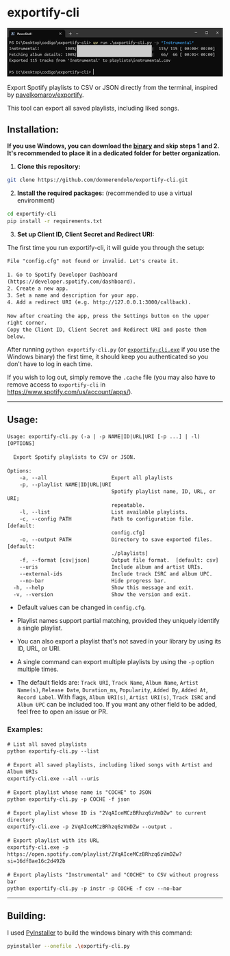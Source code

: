 # exportify-cli
![exportify-cli](image.png)

Export Spotify playlists to CSV or JSON directly from the terminal, inspired by [pavelkomarov/exportify](https://github.com/pavelkomarov/exportify).

This tool can export all saved playlists, including liked songs.

## Installation:
**If you use Windows, you can download the [binary](https://github.com/donmerendolo/exportify-cli/releases/latest/download/exportify-cli.exe) and skip steps 1 and 2. It's recommended to place it in a dedicated folder for better organization.**
1. **Clone this repository:**
```bash
git clone https://github.com/donmerendolo/exportify-cli.git
```

2. **Install the required packages:**
(recommended to use a virtual environment)
```bash
cd exportify-cli
pip install -r requirements.txt
```

3. **Set up Client ID, Client Secret and Redirect URI:**

The first time you run exportify-cli, it will guide you through the setup:
```
File "config.cfg" not found or invalid. Let's create it.

1. Go to Spotify Developer Dashboard (https://developer.spotify.com/dashboard).
2. Create a new app.
3. Set a name and description for your app.
4. Add a redirect URI (e.g. http://127.0.0.1:3000/callback).

Now after creating the app, press the Settings button on the upper right corner.
Copy the Client ID, Client Secret and Redirect URI and paste them below.
```

After running `python exportify-cli.py` (or [`exportify-cli.exe`](https://github.com/donmerendolo/exportify-cli/releases/latest/download/exportify-cli.exe) if you use the Windows binary) the first time, it should keep you authenticated so you don't have to log in each time.

If you wish to log out, simply remove the `.cache` file (you may also have to remove access to `exportify-cli` in https://www.spotify.com/us/account/apps/).

---

## Usage:
```
Usage: exportify-cli.py (-a | -p NAME|ID|URL|URI [-p ...] | -l) [OPTIONS]

  Export Spotify playlists to CSV or JSON.

Options:
    -a, --all                     Export all playlists
    -p, --playlist NAME|ID|URL|URI
                                  Spotify playlist name, ID, URL, or URI;
                                  repeatable.
    -l, --list                    List available playlists.
    -c, --config PATH             Path to configuration file.  [default:
                                  config.cfg]
    -o, --output PATH             Directory to save exported files.  [default:
                                  ./playlists]
    -f, --format [csv|json]       Output file format.  [default: csv]
    --uris                        Include album and artist URIs.
    --external-ids                Include track ISRC and album UPC.
    --no-bar                      Hide progress bar.
  -h, --help                      Show this message and exit.
  -v, --version                   Show the version and exit.
```

- Default values can be changed in `config.cfg`.

- Playlist names support partial matching, provided they uniquely identify a single playlist.

- You can also export a playlist that's not saved in your library by using its ID, URL, or URI.

- A single command can export multiple playlists by using the `-p` option multiple times.

- The default fields are: `Track URI`, `Track Name`, `Album Name`, `Artist Name(s)`, `Release Date`, `Duration_ms`, `Popularity`, `Added By`, `Added At`, `Record Label`. With flags, `Album URI(s)`, `Artist URI(s)`, `Track ISRC` and `Album UPC` can be included too. If you want any other field to be added, feel free to open an issue or PR.

### Examples:
```
# List all saved playlists
python exportify-cli.py --list

# Export all saved playlists, including liked songs with Artist and Album URIs
exportify-cli.exe --all --uris

# Export playlist whose name is "COCHE" to JSON
python exportify-cli.py -p COCHE -f json

# Export playlist whose ID is "2VqAIceMCzBRhzq6zVmDZw" to current directory
exportify-cli.exe -p 2VqAIceMCzBRhzq6zVmDZw --output .

# Export playlist with its URL
exportify-cli.exe -p https://open.spotify.com/playlist/2VqAIceMCzBRhzq6zVmDZw?si=16df8ae16c2d492b

# Export playlists "Instrumental" and "COCHE" to CSV without progress bar
python exportify-cli.py -p instr -p COCHE -f csv --no-bar
```

---

## Building:
I used [PyInstaller](https://pyinstaller.readthedocs.io/en/stable/) to build the windows binary with this command:
```bash
pyinstaller --onefile .\exportify-cli.py
```